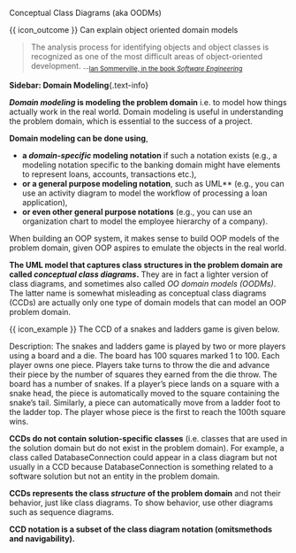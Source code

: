 <span id="title">Conceptual Class Diagrams (aka OODMs)</span>

<span id="prereqs"></span>

<span id="outcomes">{{ icon_outcome }} Can explain object oriented domain models</span>

<div id="body">

> The analysis process for identifying objects and object classes is recognized as one of the most difficult areas of object-oriented development. <sub>--[Ian Sommerville, in the book _Software Engineering_](http://www.software-engin.com/)</sub>

<box type="info" seamless>

**Sidebar: Domain Modeling**{.text-info}

**_Domain modeling_ is modeling the <tooltip content="the relevant information that needs to be examined to understand a problem">problem domain</tooltip>** i.e. to model how things actually work in the real world. Domain modeling is useful in understanding the problem domain, which is essential to the success of a project.

**Domain modeling can be done using**,

* **a _domain-specific_ modeling notation** if such a notation exists (e.g., a modeling notation specific to the banking domain might have elements to represent loans, accounts, transactions etc.),
* **or a general purpose modeling notation**, such as UML** (e.g., you can use an activity diagram to model the workflow of processing a loan application),
* **or even other general purpose notations** (e.g., you can use an organization chart to model the employee hierarchy of a company).
</box>

When building an OOP system, it makes sense to build OOP models of the problem domain, given OOP aspires to emulate the objects in the real world.

**The UML model that captures class structures in the problem domain are called _conceptual class diagrams_.** They are in fact a lighter version of class diagrams, and sometimes also called _OO domain models (OODMs)_. The latter name is somewhat misleading as conceptual class diagrams (CCDs) are actually only one type of domain models that can model an OOP problem domain.

<box>

{{ icon_example }} The CCD of a snakes and ladders game is given below.

Description: The snakes and ladders game is played by two or more players using a board and a die. The board has 100 squares marked 1 to 100. Each player owns one piece. Players take turns to throw the die and advance their piece by the number of squares they earned from the die throw. The board has a number of snakes. If a player’s piece lands on a square with a snake head, the piece is automatically moved to the square containing the snake’s tail. Similarly, a piece can automatically move from a ladder foot to the ladder top. The player whose piece is the first to reach the 100th square wins.

<pic eager src="{{baseUrl}}/modeling/modelingStructures/objectOrientedDomainModels/images/diagram.png" height="420" />
<p/>

</box>

**CCDs do not contain solution-specific classes** (i.e. classes that are used in the solution domain but do not exist in the problem domain). For example, a class called DatabaseConnection could appear in a class diagram but not usually in a CCD because DatabaseConnection is something related to a software solution but not an entity in the problem domain.

**CCDs represents the class _structure_ of the problem domain** and not their behavior, just like class diagrams. To show behavior, use other diagrams such as sequence diagrams.

**CCD notation is a subset of the class diagram notation (omitsmethods and navigability).**

</div>

<div id="extras">

<include src="exercisesPanel.md" boilerplate />

</div>
